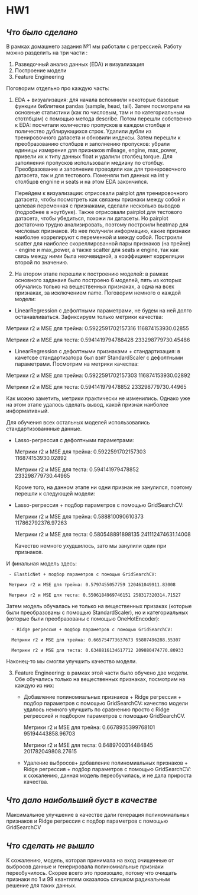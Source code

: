 # HW1

## *Что было сделано*

В рамках  домашнего задания №1 мы работали с регрессией. Работу можно разделить на три части :
1. Разведочный анализ данных (EDA) и визуализация
2. Построение модели
3. Feature Engineering

Поговорим отдельно про каждую часть:

1. EDA + визуализация: для начала вспомнили некоторые базовые функции библитеки pandas (sample, head, tail). Затем посмотрели на основные статистики (как по числовым, там и по категориальным стотлбцам) с помощью метода describe. Потом перешли собственно к EDA: посчитали количество пропусков в каждом столбце и поличество дублирующихся строк. Удалили дубли из тренировочного датасета и обновили индексы. Затем перешли к преобразованию столбцов и заполнению пропусков: убрали единицы измерения для признаков mileage, engine, max_power, привели их к типу данных float и удалили столбец torque. Для заполнения пропусков использовали медиану по столбцу. Преобразование и заполнение проводили как для тренеровочного датасета, так и для тестового. Поменяли тип данных на int у столбцов engnine и seats и на этом EDA закончился.

   Перейдем к визуализации: отрисовали pairplot для тренировочного датасета, чтобы посмотреть как связаны признаки между собой и целевая переменная с признаками, сделали несколько выводов (подробнее в ноутбуке). Также отрисовали pairplot    для тестового датасета, чтобы убедиться, похожи ли датасеты. Но pairplot достаточно трудно анализировать, поэтому построили heatmap для числовых признаков. Из нее получили информацию, какие признаки наиболее коррелируют с переменной и    между собой. Построили scatter для наиболее скореллированной пары признаков (на трейне) - engine и max_power, а также scatter для seats и engine, так как связь между ними была неочевидной, а коэффициент корреляции второй по значению.

2. На втором этапе перешли к построению моделей: в рамках основного заданаия было построено 6 моделей, пять из которых обучались только на вещественных признаках, а одна на всех признаках, за исключением name. Поговорим немного о каждой модели:
  - LinearRegression с дефолтными параметрами, не будем на ней долго останавливаться. Зафиксируем только метрики качества:
    
   Метрики r2 и MSE для трейна: 0.5922591702157316 116874153930.02855

   Метрики r2 и MSE для теста: 0.5941419794788428 233298779730.45486
   
  - LinearRegression с дефолтными признаками + стандартизация: в качетсве стандартизатора был взят StandardScaler с дефолтными параметрами. Посмотрим на метрики качества:

   Метрики r2 и MSE для трейна: 0.5922591702157303 116874153930.02892

   Метрики r2 и MSE для теста: 0.594141979478852 233298779730.44965

   Как можно заметить, метрики практически не изменились. Однако уже на этом этапе удалось сделать вывод, какой признак наиболее информативный.

Для обучения всех остальных моделей использовались стандартизованнные данные.

   - Lasso-регрессия с дефолтными параметрами:

     Метрики r2 и MSE для трейна: 0.5922591702157303 116874153930.02892
 
     Метрики r2 и MSE для теста: 0.594141979478852 233298779730.44965

     Кроме того, на данном этапе ни одни признак не занулился, поэтому перешли к следующей модели:
     
   - Lasso-регрессия + подбор параметров с помощью GridSearchCV:

     Метрики r2 и MSE для трейна: 0.588810090610373 117862792376.97263
     
     Метрики r2 и MSE для теста: 0.580548891898135 241112474631.14008

     Качество немного ухудшилось, зато мы занулили один при признаков.

И финальная модель здесь:

     - ElasticNet + подбор параметров с помощью GridSearchCV:

     Метрики r2 и MSE для трейна: 0.5797455057759 120461049911.83008
     
     Метрики r2 и MSE для теста: 0.5506184969746151 258317320314.71527

Затем модель обучалась не только на вещественных призаках (которые были преобразованы с помощью StandardScaler), но и категориальных (которые были преобразованы с помощью OneHotEncoder):

      - Ridge регрессия + подбор параметров с помощью GridSearchCV:
     
      Метрики r2 и MSE для трейна: 0.665754773637673 95807496288.55307
   
      Метрики r2 и MSE для теста: 0.6348816134617712 209880474770.80933
   
Наконец-то мы смогли улучшить качество модели.

3. Feature Engineering: в рамках этой части было обучено две модели. Обе обучались только на вещественных признаках, посмотрим на каждую из них:
   
   - Добавление полиномиальных признаков + Ridge регрессия + подбор параметров с помощью GridSearchCV: качество модели удалось немного улучшить по сравнению просто с Ridge регрессией и подбором параметров с помощью GridSearchCV.
        
        Метрики r2 и MSE для трейна: 0.6678935399768101 95194443858.96703
        
        Метрики r2 и MSE для теста: 0.6489700314484845 201782049808.27615
        
   - Удаление выбросов+ добавление полиномиальных признаков + Ridge регрессия + подбор параметров с помощью GridSearchCV: к сожалению, данная модель переобучилась, и не дала прироста качества.
## *Что дало наибольший буст в качестве*

Максимальное улучшение в качестве дали генерация полиномиальных признаков и Ridge регрессия с подбор параметров с помощью GridSearchCV

## *Что сделать не вышло*

К сожалению, модель, которая принимала на вход очищенные от выбросов данные и генерировала полиномиальные признаки переобучилось. Скорее всего это произошло, потому что очищать признаки по 1 и 99 квантялям оказалось слишком радикальным решение для таких данных. 
